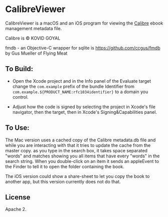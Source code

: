 # CalibreViewer

CalibreViewer is a macOS and an iOS program for viewing the [Calibre](https://calibre-ebook.com) ebook management metadata file.

Calibre is © KOVID GOYAL

fmdb - an Objective-C wrapper for sqlite is https://github.com/ccgus/fmdb by Gus Mueller of Flying Meat

## To Build:

* Open the Xcode project and in the Info panel of the Evaluate target change the `com.example` prefix of the bundle Identifier from `com.example.${PRODUCT_NAME:rfc1034identifier}`  to a domain you control.

* Adjust how the code is signed by selecting the project in Xcode's file navigator, then the target, then in Xcode's Signing&Capabilities panel.

## To Use:
The Mac version uses a cached copy of the Calibre metadata.db file and while you are interacting with that it tries to
update the cache from the master copy. as you type in the search box, it takes space separated "words" and
matches showing you all items that have every "words" in the search string. When you double-click on an item it
sends an appleEvent to the Finder to tell it to open the folder containing the book.

The iOS version could show a share-sheet to let you copy the book to another app, but this version currently does
not do that.

## License
Apache 2.
